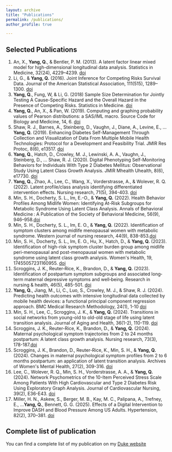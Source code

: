 ```yaml
---
layout: archive
title: "Publications"
permalink: /publications/
author_profile: true

---
```

Selected Publications
-----

1.	An, X., **Yang, Q.**, & Bentler, P. M. (2013). A latent factor linear mixed model for high-dimensional longitudinal data analysis. Statistics in Medicine, 32(24), 4229–4239. [doi](https://doi.org/10.1002/sim.5825) 
2.	Li, G., & **Yang, Q.** (2016). Joint Inference for Competing Risks Survival Data. Journal of the American Statistical Association, 111(515), 1289–1300. [doi](https://doi.org/10.1080/01621459.2015.1093942)
3.	**Yang, Q.**, Fung, W, & Li, G. (2018) Sample Size Determination for Jointly Testing A Cause-Specific Hazard and the Overall Hazard in the Presence of Competing Risks. Statistics in Medicine. [doi](https://pmc.ncbi.nlm.nih.gov/articles/PMC6148356/)
4.	**Yang, Q.**, An, X., & Pan, W. (2019). Computing and graphing probability values of Pearson distributions: a SAS/IML macro. Source Code for Biology and Medicine, 14, 6. [doi](https://doi.org/10.1186/s13029-019-0076-2) 
5.  Shaw, R. J., Barnes, A., Steinberg, D., Vaughn, J., Diane, A., Levine, E., … **Yang, Q.** (2019). Enhancing Diabetes Self-Management Through Collection and Visualization of Data From Multiple Mobile Health Technologies: Protocol for a Development and Feasibility Trial. JMIR Res Protoc, 8(6), e13517. [doi](https://doi.org/10.2196/13517) 
6.	**Yang, Q.**, Hatch, D., Crowley, M. J., Lewinski, A. A., Vaughn, J., Steinberg, D., … Shaw, R. J. (2020). Digital Phenotyping Self-Monitoring Behaviors for Individuals With Type 2 Diabetes Mellitus: Observational Study Using Latent Class Growth Analysis. JMIR Mhealth Uhealth, 8(6), e17730. [doi](https://doi.org/10.2196/17730)  
7.	**Yang, Q.**, Zhao, A., Lee, C., Wang, X., Vorderstrasse, A., & Wolever, R. Q. (2022). Latent profile/class analysis identifying differentiated intervention effects. Nursing research, 71(5), 394-403. [doi](https://doi.org/10.1097/NNR.0000000000000597) 
8. Min, S. H., Docherty, S. L., Im, E.-O., & **Yang, Q.** (2022). Health Behavior Profiles Among Midlife Women: Identifying At-Risk Subgroups for Metabolic Syndrome Using Latent Class Analysis. Annals of Behavioral Medicine : A Publication of the Society of Behavioral Medicine, 56(9), 946–958.[doi](https://doi.org/10.1093/abm/kaac003)
9. Min, S. H., Docherty, S. L., Im, E. O., & **Yang, Q.** (2022). Identification of symptom clusters among midlife menopausal women with metabolic syndrome. Western journal of nursing research, 44(9), 838-853.[doi](https://doi.org/10.1177/01939459211018824)
10. Min, S. H., Docherty, S. L., Im, E. O., Hu, X., Hatch, D., & **Yang, Q.** (2023). Identification of high-risk symptom cluster burden group among midlife peri-menopausal and post-menopausal women with metabolic syndrome using latent class growth analysis. Women's Health, 19, 17455057231160955. [doi](https://doi.org/10.1177/17455057231160955)
11. Scroggins, J. K., Reuter‐Rice, K., Brandon, D., & **Yang, Q.** (2023). Identification of postpartum symptom subgroups and associated long‐term maternal depressive symptoms and well‐being. Research in nursing & health, 46(5), 485-501. [doi](https://doi.org/10.1002/nur.22336)
12.	**Yang, Q.**, Jiang, M., Li, C., Luo, S., Crowley, M. J., & Shaw, R. J. (2024). Predicting health outcomes with intensive longitudinal data collected by mobile health devices: a functional principal component regression approach. BMC Medical Research Methodology, 24(1), 1-10 [doi](https://bmcmedresmethodol.biomedcentral.com/articles/10.1186/s12874-024-02193-7)
13. Min, S. H., Lee, C., Scroggins, J. K., & **Yang, Q.** (2024). Transitions in social networks from young-old to old-old stage of life using latent transition analysis. Journal of Aging and Health, 36(1-2), 110-119. [doi](https://doi.org/10.1177/08982643231177400)
14. Scroggins, J. K., Reuter-Rice, K., Brandon, D., & **Yang, Q.** (2024). Maternal psychological symptom trajectories from 2 to 24 months postpartum: A latent class growth analysis. Nursing research, 73(3), 178-187.[doi](https://doi.org/10.1097/nnr.0000000000000713)
15. Scroggins, J. K., Brandon, D., Reuter-Rice, K., Min, S. H., & **Yang, Q.** (2024). Changes in maternal psychological symptom profiles from 2 to 6 months postpartum: an application of latent transition analysis. Archives of Women's Mental Health, 27(2), 309-316. [doi](https://doi.org/10.1007/s00737-023-01407-z)
16. Lee, C., Wolever, R. Q., Min, S. H., Vorderstrasse, A. A., & **Yang, Q.** (2024). Network Psychometrics of the 10-Item Perceived Stress Scale Among Patients With High Cardiovascular and Type 2 Diabetes Risk Using Exploratory Graph Analysis. Journal of Cardiovascular Nursing, 39(2), E36-E43. [doi](https://doi.org/10.1097/jcn.0000000000000996)
17. Miller, H. N., Askew, S., Berger, M. B., Kay, M. C., Palipana, A., Trefney, E., …**Yang, Q.**, Bennett, G. G. (2025). Effects of a Digital Intervention to Improve DASH and Blood Pressure Among US Adults. Hypertension, 82(2), 370–381. [doi](https://doi.org/10.1161/HYPERTENSIONAHA.124.23887)



Complete list of publication
-----
You can find a complete list of my publication on my [Duke website](https://sites.duke.edu/qingyang/publication/) 

